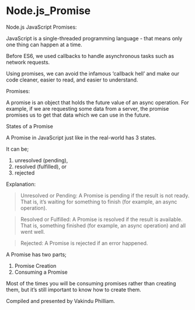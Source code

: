 # Node.js_Promise
 

Node.js JavaScript Promises:

JavaScript is a single-threaded programming language - that means only one thing can happen at a time. 

Before ES6, we used callbacks to handle asynchronous tasks such as network requests.


Using promises, we can avoid the infamous ‘callback hell’ and make our code cleaner, easier to read, and easier to understand.



Promises:

A promise is an object that holds the future value of an async operation.
For example, if we are requesting some data from a server, the promise promises us to get that data which we can use in the future.


States of a Promise

A Promise in JavaScript just like in the real-world has 3 states.

It can be;

1. unresolved (pending),
2. resolved (fulfilled), or
3. rejected



Explanation:

> Unresolved or Pending: A Promise is pending if the result is not ready. That is, it’s waiting for something to finish (for example, an async operation).

> Resolved or Fulfilled: A Promise is resolved if the result is available. That is, something finished (for example, an async operation) and all went well.

> Rejected: A Promise is rejected if an error happened.



A Promise has two parts;

1. Promise Creation
2. Consuming a Promise

Most of the times you will be consuming promises rather than creating them, but it’s still important to know how to create them.




Compiled and presented by Vakindu Philliam.


